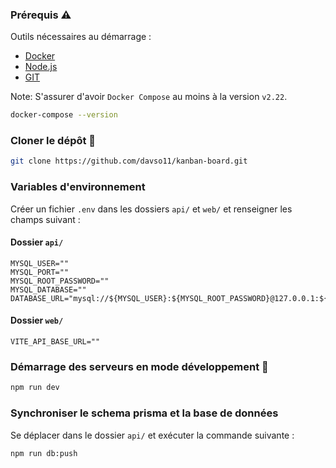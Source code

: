 ### Prérequis ⚠️

Outils nécessaires au démarrage :

- [Docker](https://docs.docker.com/engine/install/)
- [Node.js](https://nodejs.org/en)
- [GIT](https://git-scm.com/)

Note: S'assurer d'avoir `Docker Compose` au moins à la version `v2.22`.

```zsh
docker-compose --version
```

### Cloner le dépôt 🧬

```zsh
git clone https://github.com/davso11/kanban-board.git
```

### Variables d'environnement

Créer un fichier `.env` dans les dossiers `api/` et `web/` et renseigner les champs suivant :

#### Dossier `api/`

```
MYSQL_USER=""
MYSQL_PORT=""
MYSQL_ROOT_PASSWORD=""
MYSQL_DATABASE=""
DATABASE_URL="mysql://${MYSQL_USER}:${MYSQL_ROOT_PASSWORD}@127.0.0.1:${MYSQL_PORT}/${MYSQL_DATABASE}"
```

#### Dossier `web/`

```
VITE_API_BASE_URL=""
```

### Démarrage des serveurs en mode développement 🚀

```zsh
npm run dev
```

### Synchroniser le schema prisma et la base de données

Se déplacer dans le dossier `api/` et exécuter la commande suivante :

```zsh
npm run db:push
```
